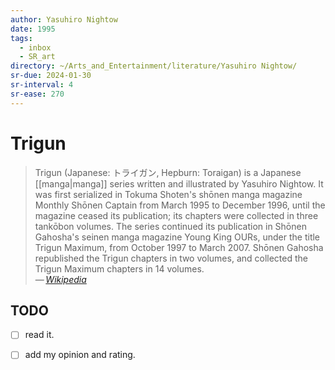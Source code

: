```yaml
---
author: Yasuhiro Nightow
date: 1995
tags:
  - inbox
  - SR_art
directory: ~/Arts_and_Entertainment/literature/Yasuhiro Nightow/
sr-due: 2024-01-30
sr-interval: 4
sr-ease: 270
---
```


# Trigun

> Trigun (Japanese: トライガン, Hepburn: Toraigan) is a Japanese
> [[manga|manga]] series written and illustrated by Yasuhiro Nightow. It
> was first serialized in Tokuma Shoten's shōnen manga magazine Monthly
> Shōnen Captain from March 1995 to December 1996, until the magazine
> ceased its publication; its chapters were collected in three tankōbon
> volumes. The series continued its publication in Shōnen Gahosha's seinen
> manga magazine Young King OURs, under the title Trigun Maximum, from
> October 1997 to March 2007. Shōnen Gahosha republished the Trigun
> chapters in two volumes, and collected the Trigun Maximum chapters in 14
> volumes.\
> — <cite>[Wikipedia](https://en.wikipedia.org/wiki/Trigun)</cite>

## TODO

- [ ] read it.
- [ ] add my opinion and rating.


